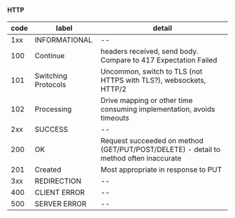#### HTTP

code|label|detail
----|----|----
1xx|INFORMATIONAL| --
100|Continue|headers received, send body. Compare to 417 Expectation Failed
101|Switching Protocols|Uncommon, switch to TLS (not HTTPS with TLS?), websockets, HTTP/2
102|Processing|Drive mapping or other time consuming implementation, avoids timeouts
2xx|SUCCESS|--
200|OK|Request succeeded on method (GET/PUT/POST/DELETE) - detail to method often inaccurate
201|Created|Most appropriate in response to PUT
3xx|REDIRECTION| --
400|CLIENT ERROR| --
500|SERVER ERROR| --
